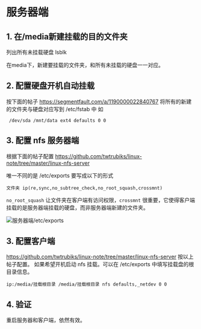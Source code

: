 # 服务器端
## 1. 在/media新建挂载的目的文件夹

列出所有未挂载硬盘
lsblk

在media下，新建要挂载的文件夹，和所有未挂载的硬盘一一对应。

## 2. 配置硬盘开机自动挂载
按下面的帖子
https://segmentfault.com/a/1190000022840767
将所有的新建的文件夹与硬盘对应写到 /etc/fstab 中
如
```
 /dev/sda /mnt/data ext4 defaults 0 0
```

## 3. 配置 nfs 服务器端
根据下面的帖子配置
https://github.com/twtrubiks/linux-note/tree/master/linux-nfs-server

唯一不同的是
/etc/exports 要写成以下的形式
```
文件夹 ip(re,sync,no_subtree_check,no_root_squash,crossmnt)
```
`no_root_squash` 让文件夹在客户端有访问权限，`crossmnt` 很重要，它使得客户端挂载的是服务器端挂载的硬盘，而非服务器端新建的文件夹。

![服务器端/etc/exports](https://user-images.githubusercontent.com/19688861/117541318-e9ff8080-b045-11eb-84f4-47b7e1159529.png)


## 3. 配置客户端
https://github.com/twtrubiks/linux-note/tree/master/linux-nfs-server
按以上帖子配置。
如果希望开机启动 nfs 挂载。可以在 /etc/exports 中填写挂载盘的根目录信息。
```
ip:/media/挂载根目录 /media/挂载根目录 nfs defaults,_netdev 0 0
```

## 4. 验证
重启服务器和客户端，依然有效。
